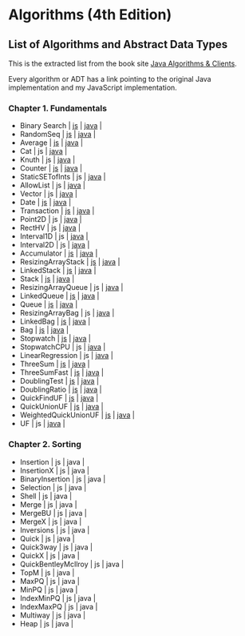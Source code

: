 # Algorithms (4th Edition)

## List of Algorithms and Abstract Data Types

This is the extracted list from the book site [Java Algorithms & Clients](https://algs4.cs.princeton.edu/code/).

Every algorithm or ADT has a link pointing to the original Java implementation and my JavaScript implementation.

### Chapter 1. Fundamentals

* Binary Search | [js](/src/algorithms/binary-search/binary-search.js) | [java](https://algs4.cs.princeton.edu/code/edu/princeton/cs/algs4/BinarySearch.java.html) |
* RandomSeq | [js](/src/examples/test-clients/random-seq.client.js) | [java](https://algs4.cs.princeton.edu/code/edu/princeton/cs/algs4/RandomSeq.java.html) |
* Average | [js](/src/examples/test-clients/average.client.js) | [java](https://algs4.cs.princeton.edu/code/edu/princeton/cs/algs4/Average.java.html) |
* Cat | js | [java](https://algs4.cs.princeton.edu/code/edu/princeton/cs/algs4/Cat.java.html) |
* Knuth | js | [java](https://algs4.cs.princeton.edu/code/edu/princeton/cs/algs4/Knuth.java.html) |
* Counter | [js](/src/adts/counter/counter.js) | [java](https://algs4.cs.princeton.edu/code/edu/princeton/cs/algs4/Counter.java.html) |
* StaticSETofInts | js | [java](https://algs4.cs.princeton.edu/code/edu/princeton/cs/algs4/StaticSETofInts.java.html) |
* AllowList | js | [java](https://algs4.cs.princeton.edu/code/edu/princeton/cs/algs4/Allowlist.java.html) |
* Vector | js | [java](https://algs4.cs.princeton.edu/code/edu/princeton/cs/algs4/Vector.java.html) |
* Date | [js](/src/adts/basic-date/basic-date.js) | [java](https://algs4.cs.princeton.edu/code/edu/princeton/cs/algs4/Date.java.html) |
* Transaction | [js](/src/adts/transaction/transaction.js) | [java](https://algs4.cs.princeton.edu/code/edu/princeton/cs/algs4/Transaction.java.html) |
* Point2D | js | [java](https://algs4.cs.princeton.edu/code/edu/princeton/cs/algs4/Point2D.java.html) |
* RectHV | js | [java](https://algs4.cs.princeton.edu/code/edu/princeton/cs/algs4/RectHV.java.html) |
* Interval1D | js | [java](https://algs4.cs.princeton.edu/code/edu/princeton/cs/algs4/Interval1D.java.html) |
* Interval2D | js | [java](https://algs4.cs.princeton.edu/code/edu/princeton/cs/algs4/Interval2D.java.html) |
* Accumulator | [js](/src/adts/accumulator/accumulator.js) | [java](https://algs4.cs.princeton.edu/code/edu/princeton/cs/algs4/Accumulator.java.html) |
* ResizingArrayStack | [js](/src/adts/resizable-array-stack/resizable-array-stack.js) | [java](https://algs4.cs.princeton.edu/code/edu/princeton/cs/algs4/ResizingArrayStack.java.html) |
* LinkedStack | [js](/src/adts/stack/stack.js) | [java](https://algs4.cs.princeton.edu/code/edu/princeton/cs/algs4/LinkedStack.java.html) |
* Stack | [js](/src/adts/stack/stack.js) | [java](https://algs4.cs.princeton.edu/code/edu/princeton/cs/algs4/Stack.java.html) |
* ResizingArrayQueue | js | [java](https://algs4.cs.princeton.edu/code/edu/princeton/cs/algs4/ResizingArrayQueue.java.html) |
* LinkedQueue | [js](/src/adts/queue/queue.js) | [java](https://algs4.cs.princeton.edu/code/edu/princeton/cs/algs4/LinkedQueue.java.html) |
* Queue | [js](/src/adts/queue/queue.js) | [java](https://algs4.cs.princeton.edu/code/edu/princeton/cs/algs4/Queue.java.html) |
* ResizingArrayBag | js | [java](https://algs4.cs.princeton.edu/code/edu/princeton/cs/algs4/ResizingArrayBag.java.html) |
* LinkedBag | [js](/src/adts/bag/bag.js) | [java](https://algs4.cs.princeton.edu/code/edu/princeton/cs/algs4/LinkedBag.java.html) |
* Bag | [js](/src/adts/bag/bag.js) | [java](https://algs4.cs.princeton.edu/code/edu/princeton/cs/algs4/Bag.java.html) |
* Stopwatch | [js](/src/adts/stop-watch/stop-watch.js) | [java](https://algs4.cs.princeton.edu/code/edu/princeton/cs/algs4/Stopwatch.java.html) |
* StopwatchCPU | js | [java](https://algs4.cs.princeton.edu/code/edu/princeton/cs/algs4/StopwatchCPU.java.html) |
* LinearRegression | js | [java](https://algs4.cs.princeton.edu/code/edu/princeton/cs/algs4/LinearRegression.java.html) |
* ThreeSum | [js](/src/algorithms/three-sum/three-sum.js) | [java](https://algs4.cs.princeton.edu/code/edu/princeton/cs/algs4/ThreeSum.java.html) |
* ThreeSumFast | [js](/src/algorithms/three-sum-fast/three-sum-fast.js) | [java](https://algs4.cs.princeton.edu/code/edu/princeton/cs/algs4/ThreeSumFast.java.html) |
* DoublingTest | [js](/src/examples/experiments/doubling-test.experiment.js) | [java](https://algs4.cs.princeton.edu/code/edu/princeton/cs/algs4/DoublingTest.java.html) |
* DoublingRatio | [js](/src/examples/experiments/doubling-ratio.experiment.js) | [java](https://algs4.cs.princeton.edu/code/edu/princeton/cs/algs4/DoublingRatio.java.html) |
* QuickFindUF | [js](/src/algorithms/union-find/union-find.js) | [java](https://algs4.cs.princeton.edu/code/edu/princeton/cs/algs4/QuickFindUF.java.html) |
* QuickUnionUF | [js](/src/algorithms/union-find-quick/union-find-quick.js) | [java](https://algs4.cs.princeton.edu/code/edu/princeton/cs/algs4/QuickUnionUF.java.html) |
* WeightedQuickUnionUF | [js](/src/algorithms/union-find-weighted/union-find-weighted.js) | [java](https://algs4.cs.princeton.edu/code/edu/princeton/cs/algs4/WeightedQuickUnionUF.java.html) |
* UF | js | [java](https://algs4.cs.princeton.edu/code/edu/princeton/cs/algs4/UF.java.html) |

### Chapter 2. Sorting

* Insertion | js | java |
* InsertionX | js | java |
* BinaryInsertion | js | java |
* Selection | js | java |
* Shell | js | java |
* Merge | js | java |
* MergeBU | js | java |
* MergeX | js | java |
* Inversions | js | java |
* Quick | js | java |
* Quick3way | js | java |
* QuickX | js | java |
* QuickBentleyMcIlroy | js | java |
* TopM | js | java |
* MaxPQ | js | java |
* MinPQ | js | java |
* IndexMinPQ | js | java |
* IndexMaxPQ | js | java |
* Multiway | js | java |
* Heap | js | java |
